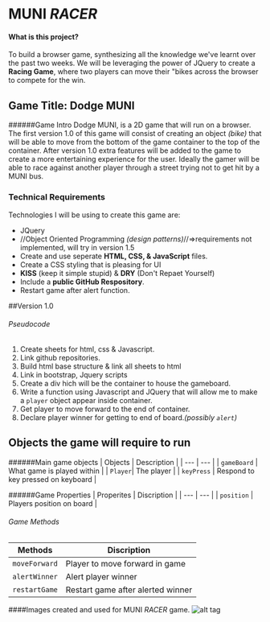 # MUNI *RACER*
#### What is this project?
To build a browser game, synthesizing all the knowledge we've learnt over the past two weeks.
We will be leveraging the power of JQuery to create a **Racing Game**, where two players can move their "bikes
across the browser to compete for the win.

## Game Title: Dodge MUNI

######Game Intro
Dodge MUNI, is a 2D game that will run on a browser. The first version 1.0 of this game will consist of creating an
object *(bike)* that will be able to move from the bottom of the game container to the top of the container. After
version 1.0 extra features will be added to the game to create a more entertaining experience for the user. Ideally 
the gamer will be able to race against another player through a street trying not to get hit by a MUNI bus. 

### Technical Requirements
Technologies I will be using to create this game are:
- JQuery
- //Object Oriented Programming *(design patterns)*//=>requirements not implemented, will try in version 1.5
- Create and use seperate **HTML, CSS, & JavaScript** files.
- Create a CSS styling that is pleasing for UI
- **KISS** (keep it simple stupid) & **DRY** (Don't Repaet Yourself)
- Include a **public GitHub Respository**.
- Restart game after alert function.

##Version 1.0
###### Pseudocode
1. Create sheets for html, css & Javascript.
2. Link github repositories.
3. Build html base structure & link all sheets to html
4. Link in bootstrap, Jquery scripts
5. Create a div hich will be the container to house the gameboard.
6. Write a function using Javascript and JQuery that will allow me to make a `player` object appear inside container.
7. Get player to move forward to the end of container.
8. Declare player winner for getting to end of board.*(possibly `alert`)*



## Objects the game will require to run 
######Main game objects
| Objects | Description |
| --- | --- |
| `gameBoard` | What game is played within |
| `Player`| The player |
| `keyPress` | Respond to key pressed on keyboard |

######Game Properties
| Properites | Discription |
| --- | --- | 
| `position` | Players position on board |

###### Game Methods
| Methods | Discription |
| --- | --- | 
| `moveForward` | Player to move forward in game |
| `alertWinner` | Alert player winner |
| `restartGame` | Restart game after alerted winner |

####Images created and used for MUNI *RACER* game.
![alt tag](http://i.imgur.com/j8K9pDB.png)

